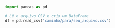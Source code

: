 ```python
import pandas as pd


```

```python
# Lê o arquivo CSV e cria um DataFrame
df = pd.read_csv('caminho/para/seu_arquivo.csv')

```
